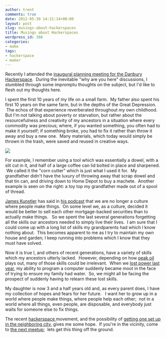 ```yaml
---
author: trent
comments: true
date: 2012-05-30 14:21:14+00:00
layout: post
slug: musings-about-hackerspaces
title: Musings about Hackerspaces
wordpress_id: 388
categories:
- make
tags:
- hackerspace
- maker
---
```


Recently I attended the [inaugural planning meeting for the Danbury Hackerspace](http://www.meetup.com/Danbury-Hackerspace/events/63419212/).  During the inevitable "why are you here" discussions, I stumbled through some impromptu thoughts on the subject, but I'd like to flesh out my thoughts here.

I spent the first 10 years of my life on a small farm.  My father also spent his first 10 years on the same farm, but in the depths of the Great Depression.  The echos of that experience reverberated throughout my own childhood.   But I'm not talking about poverty or starvation, but rather about the resourcefulness and creativity of my ancestors in a situation where every commodity was precious; where, if you wanted something, you often had to make it yourself; if something broke, you had to fix it rather than throw it away and buy a new one.  Many materials, which today would simply be thrown in the trash, were saved and reused in creative ways.

![](http://veganmilitia.org/b/wp-content/uploads/2012/05/IMAG0500-300x199.jpg)

For example, I remember using a tool which was essentially a dowel, with a slit cut in it, and half of a large coffee can lid bolted in place and sharpened.  We called it the "corn cutter" which is just what I used it for.  My grandfather didn't have the luxury of throwing away that scrap dowel and that tin can, and driving down to Home Depot to buy a machete.  Another example is seen on the right: a toy top my grandfather made out of a spool of thread.

[James Kunstler](http://www.kunstler.com/index.php) has said in [his podcast](http://kunstlercast.com/) that we are no longer a culture where people make things.  On some level we, as a culture, decided it would be better to sell each other mortgage-backed securities than to actually make things.   So we spent the last several generations forgetting all the skills our ancestors needed to simply live their lives.  I am sure that I could come up with a long list of skills my grandparents had which I know nothing about.  This becomes apparent to me as I try to maintain my own house and garden; I keep running into problems which I know that they must have solved.

Now it is true I, and others of recent generations, have a variety of skills which my ancestors utterly lacked.  However, depending on how [peak oil](http://en.wikipedia.org/wiki/Peak_oil#Possible_consequences_of_peak_oil) plays out, many of those skills could be irrelevant.  When we [lost power last year](http://en.wikipedia.org/wiki/Hurricane_Irene#Connecticut), my ability to program a computer suddenly became moot in the face of trying to ensure my family had water.  So, we might all be facing the prospect of suddenly having to relearn these lost skills.

My daughter is now 3 and a half years old and, as every parent does, I have my collection of hopes and fears for her future.   I want her to grow up in a world where people make things, where people help each other;  not in a world where all things, even people, are disposable, and everybody just waits for someone else to fix things.

The recent [hackerspace ](http://hackerspaces.org/wiki/Hackerspaces)movement, and the possibility of [getting one set up in the neighboring city](http://www.facebook.com/DanburyHackerspace), gives me some hope.  If you're in the vicinity, come to [the next meetup](http://www.meetup.com/Danbury-Hackerspace/events/66343542/);  lets get this thing off the ground.
